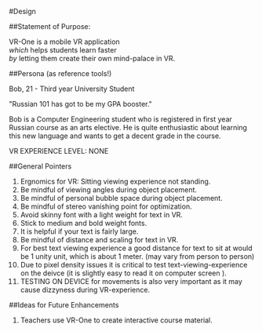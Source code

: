 #Design

##Statement of Purpose:

VR-One is a mobile VR application <br>
<i>which</i> helps students learn faster <br>
<i>by</i> letting them create their own mind-palace in VR.

##Persona (as reference tools!)

Bob, 21 - Third year University Student

"Russian 101 has got to be my GPA booster."

Bob is a Computer Engineering student who is registered in first year Russian course as an arts elective. He is quite enthusiastic about learning this new language and wants to get a decent grade in the course.

VR EXPERIENCE LEVEL: NONE


##General Pointers

1. Ergnomics for VR: Sitting viewing experience not standing.
2. Be mindful of viewing angles during object placement.
3. Be mindful of personal bubble space during object placement.
3. Be mindful of stereo vanishing point for optimization.
4. Avoid skinny font with a light weight for text in VR.
5. Stick to medium and bold weight fonts.
6. It is helpful if your text is fairly large.
7. Be mindful of distance and scaling for text in VR.
8. For best text viewing experience a good distance for text to sit at would be 1 unity unit, which is about 1 meter. (may vary from person to person)
9. Due to pixel density issues it is critical to test text-viewing-experience on the deivce (it is slightly easy to read it on computer screen ).
10. TESTING ON DEVICE for movements is also very important as it may cause dizzyness during VR-experience.


##Ideas for Future Enhancements

1. Teachers use VR-One to create interactive course material.

